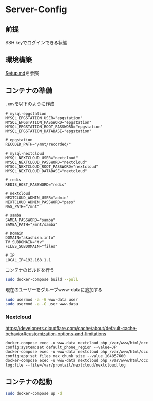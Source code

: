 # Server-Config

## 前提
SSH keyでログインできる状態

## 環境構築
[Setup.md](docs/Setup.md)を参照

## コンテナの準備

`.env`を以下のように作成
```env
# mysql-epgstation
MYSQL_EPGSTATION_USER="epgstation"
MYSQL_EPGSTATION_PASSWORD="epgstation"
MYSQL_EPGSTATION_ROOT_PASSWORD="epgstation"
MYSQL_EPGSTATION_DATABASE="epgstation"

# epgstation
RECODED_PATH="/mnt/recorded/"

# mysql-nextcloud
MYSQL_NEXTCLOUD_USER="nextcloud"
MYSQL_NEXTCLOUD_PASSWORD="nextcloud"
MYSQL_NEXTCLOUD_ROOT_PASSWORD="nextcloud"
MYSQL_NEXTCLOUD_DATABASE="nextcloud"

# redis
REDIS_HOST_PASSWORD="redis"

# nextcloud
NEXTCLOUD_ADMIN_USER="admin"
NEXTCLOUD_ADMIN_PASSWORD="pass"
NAS_PATH="/mnt"

# samba
SAMBA_PASSWORD="samba"
SAMBA_PATH="/mnt/samba"

# Domain
DOMAIN="akashisn.info"
TV_SUBDOMAIN="tv"
FILES_SUBDOMAIN="files"

# IP
LOCAL_IP=192.168.1.1
```

コンテナのビルドを行う

```bash
sudo docker-compose build --pull
```

現在のユーザーをグループwww-dataに追加する

```bash
sudo usermod -a -G www-data user
sudo usermod -a -G user www-data
```

### Nextcloud

https://developers.cloudflare.com/cache/about/default-cache-behavior#customization-options-and-limitations

```
docker-compose exec -u www-data nextcloud php /var/www/html/occ config:system:set default_phone_region --value=JP
docker-compose exec -u www-data nextcloud php /var/www/html/occ config:app:set files max_chunk_size --value 104857600
docker-compose exec -u www-data nextcloud php /var/www/html/occ log:file --file=/var/promtail/nextcloud/nextcloud.log
```

## コンテナの起動

```bash
sudo docker-compose up -d
```
